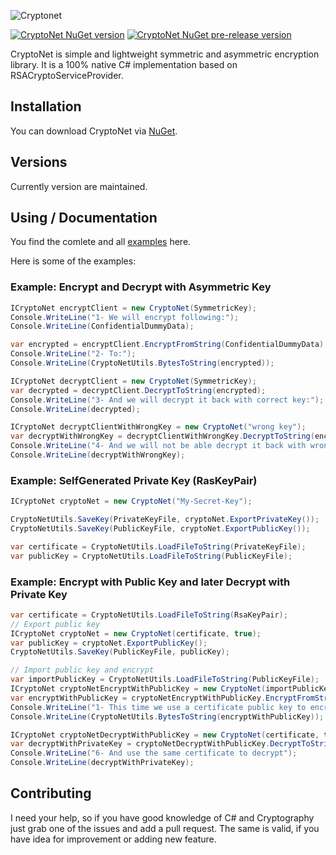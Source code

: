 ![Cryptonet](https://raw.githubusercontent.com/maythamfahmi/CryptoNet/main/img/CryptoNetLogo.svg)

[![CryptoNet NuGet version](https://img.shields.io/nuget/v/CryptoNet?color=blue)](https://www.nuget.org/packages/CryptoNet/)
[![CryptoNet NuGet pre-release version](https://img.shields.io/nuget/vpre/CryptoNet)](https://www.nuget.org/packages/CryptoNet/)

CryptoNet is simple and lightweight symmetric and asymmetric encryption library. 
It is a 100% native C# implementation based on RSACryptoServiceProvider.

## Installation

You can download CryptoNet via [NuGet](https://www.nuget.org/packages/CryptoNet/).

## Versions

Currently version are maintained. 

## Using / Documentation

You find the comlete and all [examples](https://github.com/maythamfahmi/CryptoNet/blob/main/CryptoNetCmd/Example.cs) here.

Here is some of the examples:

### Example: Encrypt and Decrypt with Asymmetric Key
```csharp
ICryptoNet encryptClient = new CryptoNet(SymmetricKey);
Console.WriteLine("1- We will encrypt following:");
Console.WriteLine(ConfidentialDummyData);

var encrypted = encryptClient.EncryptFromString(ConfidentialDummyData);
Console.WriteLine("2- To:");
Console.WriteLine(CryptoNetUtils.BytesToString(encrypted));

ICryptoNet decryptClient = new CryptoNet(SymmetricKey);
var decrypted = decryptClient.DecryptToString(encrypted);
Console.WriteLine("3- And we will decrypt it back with correct key:");
Console.WriteLine(decrypted);

ICryptoNet decryptClientWithWrongKey = new CryptoNet("wrong key");
var decryptWithWrongKey = decryptClientWithWrongKey.DecryptToString(encrypted);
Console.WriteLine("4- And we will not be able decrypt it back with wrong key:");
Console.WriteLine(decryptWithWrongKey);
```

### Example: SelfGenerated Private Key (RasKeyPair)
```csharp
ICryptoNet cryptoNet = new CryptoNet("My-Secret-Key");

CryptoNetUtils.SaveKey(PrivateKeyFile, cryptoNet.ExportPrivateKey());
CryptoNetUtils.SaveKey(PublicKeyFile, cryptoNet.ExportPublicKey());

var certificate = CryptoNetUtils.LoadFileToString(PrivateKeyFile);
var publicKey = CryptoNetUtils.LoadFileToString(PublicKeyFile);
```

### Example: Encrypt with Public Key and later Decrypt with Private Key
```csharp
var certificate = CryptoNetUtils.LoadFileToString(RsaKeyPair);
// Export public key
ICryptoNet cryptoNet = new CryptoNet(certificate, true);
var publicKey = cryptoNet.ExportPublicKey();
CryptoNetUtils.SaveKey(PublicKeyFile, publicKey);

// Import public key and encrypt
var importPublicKey = CryptoNetUtils.LoadFileToString(PublicKeyFile);
ICryptoNet cryptoNetEncryptWithPublicKey = new CryptoNet(importPublicKey, true);
var encryptWithPublicKey = cryptoNetEncryptWithPublicKey.EncryptFromString(ConfidentialDummyData);
Console.WriteLine("1- This time we use a certificate public key to encrypt");
Console.WriteLine(CryptoNetUtils.BytesToString(encryptWithPublicKey));

ICryptoNet cryptoNetDecryptWithPublicKey = new CryptoNet(certificate, true);
var decryptWithPrivateKey = cryptoNetDecryptWithPublicKey.DecryptToString(encryptWithPublicKey);
Console.WriteLine("6- And use the same certificate to decrypt");
Console.WriteLine(decryptWithPrivateKey);
```


## Contributing

I need your help, so if you have good knowledge of C# and Cryptography just grab one of the issues and add a pull request.
The same is valid, if you have idea for improvement or adding new feature.
